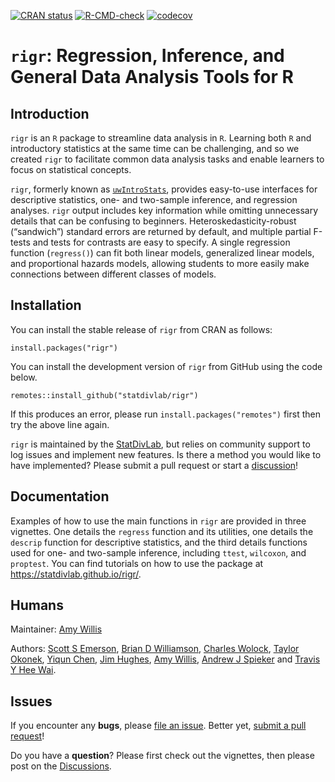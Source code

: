 <!-- README.md is generated from README.Rmd. Please edit that file -->

<!-- badges: start  -->

[![CRAN status](https://www.r-pkg.org/badges/version/rigr)](https://CRAN.R-project.org/package=rigr) [![R-CMD-check](https://github.com/statdivlab/rigr/workflows/R-CMD-check/badge.svg)](https://github.com/statdivlab/rigr/actions) [![codecov](https://codecov.io/gh/statdivlab/rigr/branch/main/graph/badge.svg)](https://codecov.io/gh/statdivlab/rigr)

<!-- badges: end -->

# `rigr`: Regression, Inference, and General Data Analysis Tools for R

## Introduction

`rigr` is an `R` package to streamline data analysis in `R`. Learning both `R` and introductory statistics at the same time can be challenging, and so we created `rigr` to facilitate common data analysis tasks and enable learners to focus on statistical concepts.

`rigr`, formerly known as [`uwIntroStats`](https://CRAN.R-project.org/package=uwIntroStats), provides easy-to-use interfaces for descriptive statistics, one- and two-sample inference, and regression analyses. `rigr` output includes key information while omitting unnecessary details that can be confusing to beginners. Heteroskedasticity-robust (“sandwich”) standard errors are returned by default, and multiple partial F-tests and tests for contrasts are easy to specify. A single regression function (`regress()`) can fit both linear models, generalized linear models, and proportional hazards models, allowing students to more easily make connections between different classes of models.

## Installation

You can install the stable release of `rigr` from CRAN as follows:

    install.packages("rigr")

You can install the development version of `rigr` from GitHub using the code below.

    remotes::install_github("statdivlab/rigr")

If this produces an error, please run `install.packages("remotes")` first then try the above line again.

`rigr` is maintained by the [StatDivLab](http://statisticaldiversitylab.com/), but relies on community support to log issues and implement new features. Is there a method you would like to have implemented? Please submit a pull request or start a [discussion](https://github.com/statdivlab/rigr/discussions/)!

## Documentation


Examples of how to use the main functions in `rigr` are provided in
three vignettes. One details the `regress` function and its utilities,
one details the `descrip` function for descriptive statistics, and the
third details functions used for one- and two-sample inference,
including `ttest`, `wilcoxon`, and `proptest`. You can find tutorials on how to use
the package at https://statdivlab.github.io/rigr/.

## Humans

Maintainer: [Amy Willis](http://statisticaldiversitylab.com/)

Authors: [Scott S Emerson](http://www.emersonstatistics.com/), [Brian D Williamson](https://bdwilliamson.github.io/), [Charles Wolock](https://cwolock.github.io/), [Taylor Okonek](https://taylorokonek.github.io/), [Yiqun Chen](https://yiqunchen.github.io/), [Jim Hughes](https://www.biostat.washington.edu/people/james-hughes), [Amy Willis](http://statisticaldiversitylab.com/), [Andrew J Spieker](https://www.vumc.org/biostatistics/person/andrew-spieker-phd/) and [Travis Y Hee Wai](https://scholar.google.com/citations?user=WaJn2wIAAAAJ&hl=en/).

## Issues

If you encounter any **bugs**, please [file an issue](https://github.com/statdivlab/rigr/issues/). Better yet, [submit a pull request](https://github.com/statdivlab/rigr/pulls/)!

Do you have a **question**? Please first check out the vignettes, then please post on the [Discussions](https://github.com/statdivlab/rigr/discussions/).

